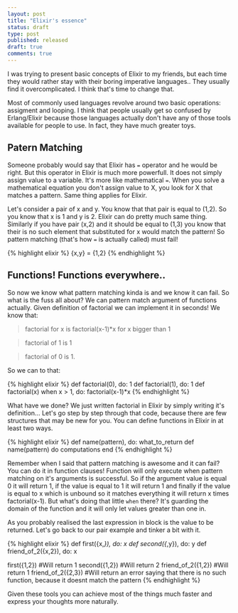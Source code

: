 ```yaml
---
layout: post
title: "Elixir's essence"
status: draft
type: post
published: released
draft: true
comments: true
---
```


I was trying to present basic concepts of Elixir to my friends, but each time they would rather stay with their boring imperative languages.. They usually find it overcomplicated. I think that's time to change that.

<!--more-->

Most of commonly used languages revolve around two basic operations: assigment and looping. I think that people usually get so confused by Erlang/Elixir because those languages actually don't have any of those tools available for people to use. In fact, they have much greater toys.

## Patern Matching

Someone probably would say that Elixir has `=` operator and he would be right. But this operator in Elixir is much more powerfull. It does not simply assign value to a variable. It's more like mathematical `=`. When you solve a mathematical equation you don't assign value to X, you look for X that matches a pattern. Same thing applies for Elixir.

Let's consider a pair of x and y. You know that that pair is equal to (1,2). So you know that x is 1 and y is 2. Elixir can do pretty much same thing. Similarly if you have pair (x,2) and it should be equal to (1,3) you know that their is no such element that substituted for x would match the pattern! So pattern matching (that's how `=` is actually called) must fail!

{% highlight elixir %}
{x,y} = {1,2}
{% endhighlight %}

## Functions! Functions everywhere..

So now we know what pattern matching kinda is and we know it can fail. So what is the fuss all about? We can pattern match argument of functions actually. Given definition of factorial we can implement it in seconds! We know that:

>factorial for x is factorial(x-1)*x for x bigger than 1

>factorial of 1 is 1

>factorial of 0 is 1.

So we can to that:

{% highlight elixir %}
def factorial(0), do: 1
def factorial(1), do: 1
def factorial(x) when x > 1, do: factorial(x-1)*x
{% endhighlight %}

What have we done? We just written factorial in Elixir by simply writing it's definition... Let's go step by step through that code, because there are few structures that may be new for you. You can define functions in Elixir in at least two ways.

{% highlight elixir %}
def name(pattern), do: what_to_return
def name(pattern) do
  computations
end
{% endhighlight %}

Remember when I said that pattern matching is awesome and it can fail? You can do it in function clauses! Function will only execute when pattern matching on it's arguments is successful. So if the argument value is equal 0 it will return 1, if the value is equal to 1 it will return 1 and finally if the value is equal to x which is unbound so it matches everything it will return x times factorial(x-1). But what's doing that little `when` there? It's guarding the domain of the function and it will only let values greater than one in.


As you probably realised the last expression in block is the value to be returned. Let's go back to our pair example and tinker a bit with it.

{% highlight elixir %}
def first({x,_}), do: x
def second({_,y}), do: y
def friend_of_2({x,2}), do: x

first({1,2}) #Will return 1
second({1,2}) #Will return 2
friend_of_2({1,2}) #Will return 1
friend_of_2({2,3}) #Will return an error saying that there is no such function, because it doesnt match the pattern
{% endhighlight %}

Given these tools you can achieve most of the things much faster and express your thoughts more naturally.
